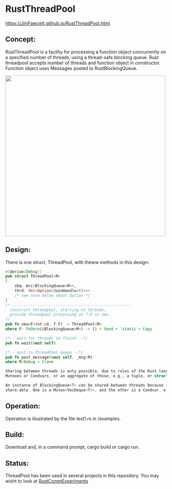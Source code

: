 # RustThreadPool

https://JimFawcett.github.io/RustThreadPool.html

## Concept:
RustThreadPool is a facility for processing a function object concurrently on a specified number of threads, 
using a thread-safe blocking queue. Rust threadpool accepts number of threads and function object in constructor.  
Function object uses Messages posted to RustBlockingQueue.

<img src="https://JimFawcett.github.io/Pictures/ThreadPoolDiagram.jpg" width="500" />                                   

## Design:
There is one struct, ThreadPool<M>, with theww methods in this design:

```rust
#[derive(Debug)]
pub struct ThreadPool<M> 
{
    sbq: Arc<BlockingQueue<M>>,
    thrd: Vec<Option<JoinHandle<()>>>
    /* see note below about Option */
}
/*-----------------------------------------------------
  construct threadpool, starting nt threads,
  provide threadpool processing as f:F in new 
*/
pub fn new<F>(nt:u8, f:F) -> ThreadPool<M> 
where F: FnOnce(&BlockingQueue<M>) -> () + Send + 'static + Copy

/*-- wait for threads to finish --*/
pub fn wait(&mut self)

/*-- post to ThreadPool queue --*/
pub fn post_message(&mut self, _msg:M) 
where M:Debug + Clone 

Sharing between threads is only possible, due to rules of the Rust language, if the shared items are all 
Mutexes or Condvars, or an aggregate of those, e.g., a tuple, or struct like BlockingQueue.

An instance of BlockingQueue<T> can be shared between threads because it only has two fields and those are 
share-able. One is a Mutex<VecDeque<T>>, and the other is a Condvar, e.g., a condition variable. 
```

## Operation:
Operation is illustrated by the file test1.rs in /examples.

## Build:
Download and, in a command prompt, cargo build or cargo run.

## Status:
ThreadPool has been used in several projects in this repository.  You may wisht to look at
<a href="https://JimFawcett.github.io/RustCommExperiments.html">RustCommExperiments</a>

